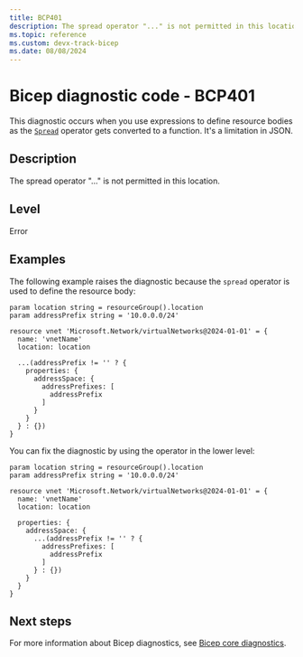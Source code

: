 ```yaml
---
title: BCP401
description: The spread operator "..." is not permitted in this location.
ms.topic: reference
ms.custom: devx-track-bicep
ms.date: 08/08/2024
---
```


# Bicep diagnostic code - BCP401

This diagnostic occurs when you use expressions to define resource bodies as the [`Spread`](../operator-spread.md) operator gets converted to a function. It's a limitation in JSON.

## Description

The spread operator "..." is not permitted in this location.

## Level

Error

## Examples

The following example raises the diagnostic because the `spread` operator is used to define the resource body:

```bicep
param location string = resourceGroup().location
param addressPrefix string = '10.0.0.0/24'
 
resource vnet 'Microsoft.Network/virtualNetworks@2024-01-01' = {
  name: 'vnetName'
  location: location
 
  ...(addressPrefix != '' ? {
    properties: {
      addressSpace: {
        addressPrefixes: [
          addressPrefix
        ]
      }
    }
  } : {})
}
```

You can fix the diagnostic by using the operator in the lower level:

```bicep
param location string = resourceGroup().location
param addressPrefix string = '10.0.0.0/24'
 
resource vnet 'Microsoft.Network/virtualNetworks@2024-01-01' = {
  name: 'vnetName'
  location: location
 
  properties: {
    addressSpace: {
      ...(addressPrefix != '' ? {
        addressPrefixes: [
          addressPrefix
        ]        
      } : {})
    }
  }
}
```

## Next steps

For more information about Bicep diagnostics, see [Bicep core diagnostics](../bicep-core-diagnostics.md).
